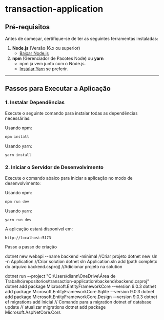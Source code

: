 # transaction-application


## Pré-requisitos

Antes de começar, certifique-se de ter as seguintes ferramentas instaladas:

1. **Node.js** (Versão 16.x ou superior)
   - [Baixar Node.js](https://nodejs.org/)
2. **npm** (Gerenciador de Pacotes Node) ou **yarn**
   - npm já vem junto com o Node.js.
   - [Instalar Yarn](https://yarnpkg.com/) se preferir.

---

## Passos para Executar a Aplicação


### 1. Instalar Dependências

Execute o seguinte comando para instalar todas as dependências necessárias:

Usando npm:

```bash
npm install
```

Usando yarn:

```bash
yarn install
```

### 2. Iniciar o Servidor de Desenvolvimento

Execute o comando abaixo para iniciar a aplicação no modo de desenvolvimento:

Usando npm:

```bash
npm run dev
```

Usando yarn:

```bash
yarn run dev
```

A aplicação estará disponível em:

```
http://localhost:5173
```


Passo a passo de criação

dotnet new webapi --name backend -minimal //Criar projeto
dotnet new sln -n Application //Criar solution
dotnet sln Application.sln add (path completo do arquivo backend.csproj) //Adicionar projeto na solution

dotnet run --project "C:\Users\diann\OneDrive\Área de Trabalho\repositorios\transaction-application\backend\backend.csproj"
dotnet add package Microsoft.EntityFrameworkCore --version 9.0.3
dotnet add package Microsoft.EntityFrameworkCore.Sqlite --version 9.0.3
dotnet add package Microsoft.EntityFrameworkCore.Design --version 9.0.3
dotnet ef migrations add Inicial // Comando para a migration
dotnet ef database update // atualizar migrations
dotnet add package Microsoft.AspNetCore.Cors
